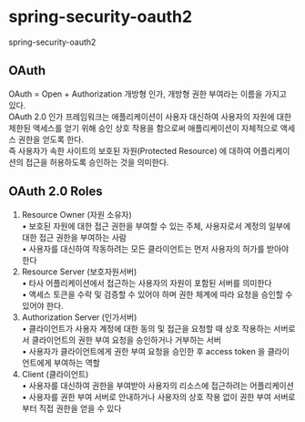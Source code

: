 # spring-security-oauth2
spring-security-oauth2


## OAuth
OAuth = Open + Authorization
개방형 인가, 개방형 권한 부여라는 이름을 가지고 있다.  
OAuth 2.0 인가 프레임워크는 애플리케이션이 사용자 대신하여 사용자의 자원에 대한 제한된 액세스를 얻기 위해 승인 상호 작용을 함으로써
애플리케이션이 자체적으로 액세스 권한을 얻도록 한다.  
즉 사용자가 속한 사이트의 보호된 자원(Protected Resource) 에 대하여 어플리케이션의 접근을 허용하도록 승인하는 것을 의미한다.

## OAuth 2.0 Roles 
1. Resource Owner (자원 소유자)  
• 보호된 자원에 대한 접근 권한을 부여할 수 있는 주체, 사용자로서 계정의 일부에 대한 접근 권한을 부여하는 사람  
• 사용자를 대신하여 작동하려는 모든 클라이언트는 먼저 사용자의 허가를 받아야 한다  
2. Resource Server (보호자원서버)  
• 타사 어플리케이션에서 접근하는 사용자의 자원이 포함된 서버를 의미한다  
• 액세스 토큰을 수락 및 검증할 수 있어야 하며 권한 체계에 따라 요청을 승인할 수 있어야 한다.   
3. Authorization Server (인가서버)  
• 클라이언트가 사용자 계정에 대한 동의 및 접근을 요청할 때 상호 작용하는 서버로서 클라이언트의 권한 부여 요청을 승인하거나 거부하는 서버  
• 사용자가 클라이언트에게 권한 부여 요청을 승인한 후 access token 을 클라이언트에게 부여하는 역할  
4. Client (클라이언트)  
• 사용자를 대신하여 권한을 부여받아 사용자의 리소스에 접근하려는 어플리케이션  
• 사용자를 권한 부여 서버로 안내하거나 사용자의 상호 작용 없이 권한 부여 서버로부터 직접 권한을 얻을 수 있다  
